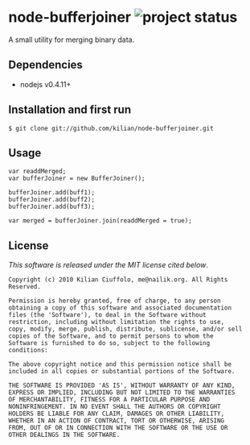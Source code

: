 # node-bufferjoiner ![project status](http://dl.dropbox.com/u/2208502/maintained.png)

A small utility for merging binary data.

## Dependencies

- nodejs v0.4.11+

## Installation and first run

    $ git clone git://github.com/kilian/node-bufferjoiner.git

## Usage

	var readdMerged;
    var bufferJoiner = new BufferJoiner();

    bufferJoiner.add(buff1);
    bufferJoiner.add(buff2);
    bufferJoiner.add(buff3);

    var merged = bufferJoiner.join(readdMerged = true);

## License

_This software is released under the MIT license cited below_.

    Copyright (c) 2010 Kilian Ciuffolo, me@nailik.org. All Rights Reserved.

    Permission is hereby granted, free of charge, to any person
    obtaining a copy of this software and associated documentation
    files (the 'Software'), to deal in the Software without
    restriction, including without limitation the rights to use,
    copy, modify, merge, publish, distribute, sublicense, and/or sell
    copies of the Software, and to permit persons to whom the
    Software is furnished to do so, subject to the following
    conditions:
    
    The above copyright notice and this permission notice shall be
    included in all copies or substantial portions of the Software.
    
    THE SOFTWARE IS PROVIDED 'AS IS', WITHOUT WARRANTY OF ANY KIND,
    EXPRESS OR IMPLIED, INCLUDING BUT NOT LIMITED TO THE WARRANTIES
    OF MERCHANTABILITY, FITNESS FOR A PARTICULAR PURPOSE AND
    NONINFRINGEMENT. IN NO EVENT SHALL THE AUTHORS OR COPYRIGHT
    HOLDERS BE LIABLE FOR ANY CLAIM, DAMAGES OR OTHER LIABILITY,
    WHETHER IN AN ACTION OF CONTRACT, TORT OR OTHERWISE, ARISING
    FROM, OUT OF OR IN CONNECTION WITH THE SOFTWARE OR THE USE OR
    OTHER DEALINGS IN THE SOFTWARE.